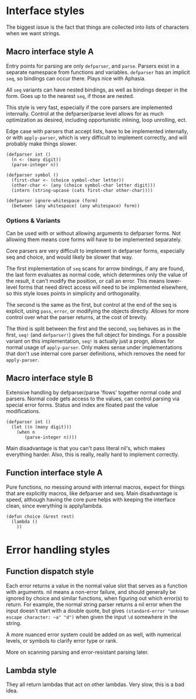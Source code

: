 # Interface styles

The biggest issue is the fact that things are collected into lists of characters when we want strings.

## Macro interface style A

Entry points for parsing are only `defparser`, and `parse`. 
Parsers exist in a separate namespace from functions and variables.
`defparser` has an implicit `seq`, so bindings can occur there. Plays nice with Aphasia.

All `seq` variants can have nested bindings, as well as bindings deeper in the form. 
Goes up to the nearest `seq`, if those are nested.

This style is very fast, especially if the core parsers are implemented internally.
Control at the defparser/parse level allows for as much optimization as desired, including opportunistic inlining, loop unrolling, ect.

Edge case with parsers that accept lists, have to be implemented internally, or with `apply-parser`, which is very difficult to
implement correctly, and will probably make things slower.

```
(defparser int ()
  (n <- (many digit))
  (parse-integer n))

(defparser symbol ()
  (first-char <- (choice symbol-char letter))
  (other-char <- (any (choice symbol-char letter digit)))
  (intern (string-upcase (cats first-char other-char))))

(defparser ignore-whitespace (form) 
  (between (any whitespace) (any whitespace) form))
```

### Options & Variants

Can be used with or without allowing arguments to defparser forms. Not allowing them
means core forms will have to be implemented separately.

Core parsers are very difficult to implement in defparser forms, especially seq and choice, and would likely be slower that way.

The first implementation of `seq` scans for arrow bindings, if any are found, 
the last form evaluates as normal code, which determines only the value of the result,
it can't modify the position, or call an error.
This means lower-level forms that need direct access will need to be implemented elsewhere,
so this style loses points in simplicity and orthogonality.

The second is the same as the first, but control at the end of the seq is explicit, using `pass`, `error`,
or modifying the objects directly. Allows for more control over what the parser returns,
at the cost of brevity.

The third is split between the first and the second, `seq` behaves as in the first, `seq!` (and `defparser!`)
gives the full object for bindings. 
For a possible variant on this implementation, `seq!` is actually just a progn, allows for normal usage of `apply-parser`.
Only makes sense under implementations that don't use internal core parser definitions, which removes the need for `apply-parser`.

## Macro interface style B

Extensive handling by defparser/parse 'flows' together normal code and parsers. 
Normal code gets access to the values, can control parsing via special error forms.
Status and index are floated past the value modifications.

```
(defparser int ()
  (let ((n (many digit)))
    (when n
	   (parse-integer n))))
```

Main disadvantage is that you can't pass literal nil's, which makes everything harder. 
Also, this is really, really hard to implement correctly.

## Function interface style A

Pure functions, no messing around with internal macros, expect for things that are explicitly macros, like defparser and seq.
Main disadvantage is speed, although having the core pure helps with keeping the interface clean, since everything is apply/lambda.

```
(defun choice (&rest rest)
  (lambda ()
    ))
```

# Error handling styles

## Function dispatch style

Each error returns a value in the normal value slot that serves as a function with arguments. nil means a non-error failure, and should
generally be ignored by choice and similar functions, when figuring out which error(s) to return. For example, the normal string parser
returns a nil error when the input doesn't start with a double quote, but gives `(standard-error "unknown escape character: ~a" "d")`
when given the input `\d` somewhere in the string.

A more nuanced error system could be added on as well, with numerical levels, or symbols to clarify error type or rank.

More on scanning parsing and error-resistant parsing later.

## Lambda style

They all return lambdas that act on other lambdas. Very slow, this is a bad idea.